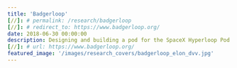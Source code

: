 ```yaml
---
title: 'Badgerloop'
[//]: # permalink: /research/badgerloop
[//]: # redirect_to: https://www.badgerloop.org/
date: 2018-06-30 00:00:00
description: Designing and building a pod for the SpaceX Hyperloop Pod Competition
[//]: # url: https://www.badgerloop.org/
featured_image: '/images/research_covers/badgerloop_elon_dvv.jpg'
---
```

